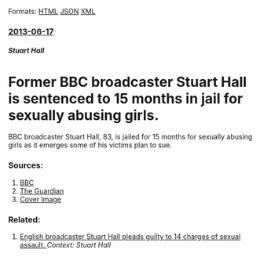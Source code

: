 
Formats: [HTML](/news/2013/06/17/former-bbc-broadcaster-stuart-hall-is-sentenced-to-15-months-in-jail-for-sexually-abusing-girls.html)  [JSON](/news/2013/06/17/former-bbc-broadcaster-stuart-hall-is-sentenced-to-15-months-in-jail-for-sexually-abusing-girls.json)  [XML](/news/2013/06/17/former-bbc-broadcaster-stuart-hall-is-sentenced-to-15-months-in-jail-for-sexually-abusing-girls.xml)  

### [2013-06-17](/news/2013/06/17/index.md)

##### Stuart Hall
# Former BBC broadcaster Stuart Hall is sentenced to 15 months in jail for sexually abusing girls. 

BBC broadcaster Stuart Hall, 83, is jailed for 15 months for sexually abusing girls as it emerges some of his victims plan to sue.


### Sources:

1. [BBC](http://www.bbc.co.uk/news/uk-england-22932222)
2. [The Guardian](http://www.guardian.co.uk/uk/2013/jun/17/stuart-hall-jailed-indecent-assault-girls)
2. [Cover Image](https://ichef.bbci.co.uk/news/1024/media/images/68211000/jpg/_68211371_hall_police.jpg)

### Related:

1. [English broadcaster Stuart Hall pleads guilty to 14 charges of sexual assault. ](/news/2013/05/2/english-broadcaster-stuart-hall-pleads-guilty-to-14-charges-of-sexual-assault.md) _Context: Stuart Hall_
